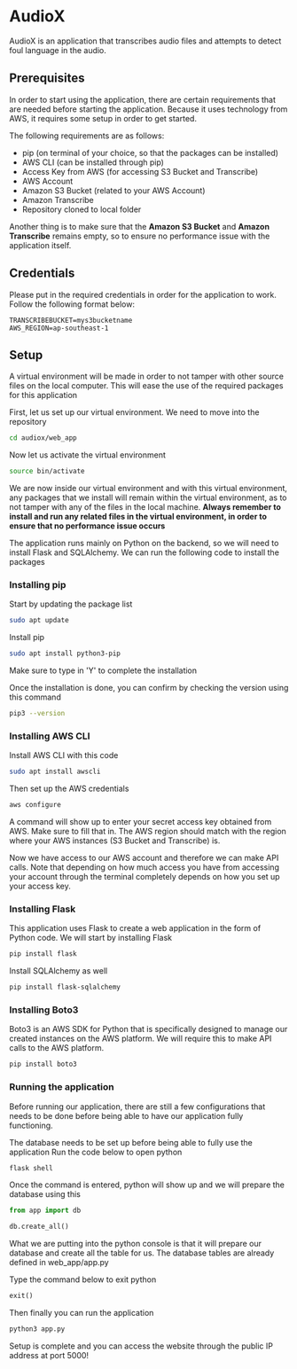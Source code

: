 # AudioX

AudioX is an application that transcribes audio files and attempts to detect foul language in the audio.

## Prerequisites
In order to start using the application, there are certain requirements that are needed before starting the application. Because it uses technology from AWS, it requires some setup in order to get started.

The following requirements are as follows:
* pip (on terminal of your choice, so that the packages can be installed)
* AWS CLI (can be installed through pip)
* Access Key from AWS (for accessing S3 Bucket and Transcribe)
* AWS Account
* Amazon S3 Bucket (related to your AWS Account)
* Amazon Transcribe
* Repository cloned to local folder

Another thing is to make sure that the **Amazon S3 Bucket** and **Amazon Transcribe** remains empty, so to ensure no performance issue with the application itself.

## Credentials
Please put in the required credentials in order for the application to work. Follow the following format below:
```
TRANSCRIBEBUCKET=mys3bucketname
AWS_REGION=ap-southeast-1
```

## Setup
A virtual environment will be made in order to not tamper with other source files on the local computer. This will ease the use of the required packages for this application

First, let us set up our virtual environment. We need to move into the repository
```bash
cd audiox/web_app
```
Now let us activate the virtual environment
```bash
source bin/activate
```

We are now inside our virtual environment and with this virtual environment, any packages that we install will remain within the virtual environment, as to not tamper with any of the files in the local machine. **Always remember to install and run any related files in the virtual environment, in order to ensure that no performance issue occurs**

The application runs mainly on Python on the backend, so we will need to install Flask and SQLAlchemy. We can run the following code to install the packages

### Installing pip ###
Start by updating the package list
```bash
sudo apt update
```
Install pip
```bash
sudo apt install python3-pip
```
Make sure to type in 'Y' to complete the installation

Once the installation is done, you can confirm by checking the version using this command
```bash
pip3 --version
```

### Installing AWS CLI ###
Install AWS CLI with this code
```bash
sudo apt install awscli
```

Then set up the AWS credentials
```bash
aws configure
```
A command will show up to enter your secret access key obtained from AWS. Make sure to fill that in. The AWS region should match with the region where your AWS instances (S3 Bucket and Transcribe) is.

Now we have access to our AWS account and therefore we can make API calls. Note that depending on how much access you have from accessing your account through the terminal completely depends on how you set up your access key.

### Installing Flask ###
This application uses Flask to create a web application in the form of Python code. We will start by installing Flask
```bash
pip install flask
```
Install SQLAlchemy as well
```bash
pip install flask-sqlalchemy
```

### Installing Boto3 ###
Boto3 is an AWS SDK for Python that is specifically designed to manage our created instances on the AWS platform. We will require this to make API calls to the AWS platform.
```bash
pip install boto3
```

### Running the application ###
Before running our application, there are still a few configurations that needs to be done before being able to have our application fully functioning.

The database needs to be set up before being able to fully use the application
Run the code below to open python
```bash
flask shell
```
Once the command is entered, python will show up and we will prepare the database using this
```python
from app import db
```
```python
db.create_all()
```
What we are putting into the python console is that it will prepare our database and create all the table for us. The database tables are already defined in web_app/app.py

Type the command below to exit python
```python
exit()
```

Then finally you can run the application
```bash
python3 app.py
```
Setup is complete and you can access the website through the public IP address at port 5000!







